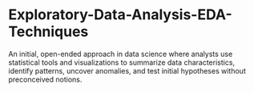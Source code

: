 # Exploratory-Data-Analysis-EDA-Techniques
An initial, open-ended approach in data science where analysts use statistical tools and visualizations to summarize data characteristics, identify patterns, uncover anomalies, and test initial hypotheses without preconceived notions.
